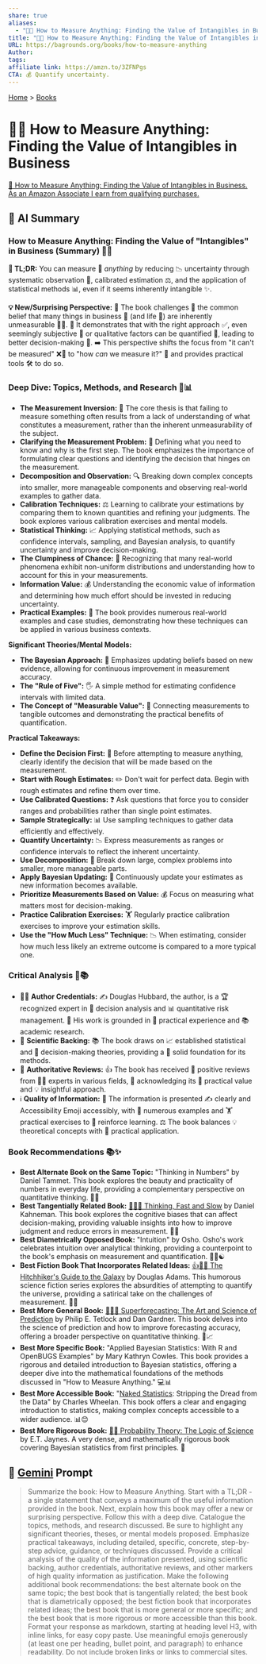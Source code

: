 ```yaml
---
share: true
aliases:
  - "📏🌌 How to Measure Anything: Finding the Value of Intangibles in Business"
title: "📏🌌 How to Measure Anything: Finding the Value of Intangibles in Business"
URL: https://bagrounds.org/books/how-to-measure-anything
Author:
tags:
affiliate link: https://amzn.to/3ZFNPgs
CTA: 💰 Quantify uncertainty.
---
```

[Home](../index.md) > [Books](./index.md)  
# 📏🌌 How to Measure Anything: Finding the Value of Intangibles in Business  
[🛒 How to Measure Anything: Finding the Value of Intangibles in Business. As an Amazon Associate I earn from qualifying purchases.](https://amzn.to/3ZFNPgs)  
  
## 🤖 AI Summary  
### How to Measure Anything: Finding the Value of "Intangibles" in Business (Summary) 📏💡  
**📝 TL;DR:** You can measure 📏 *anything* by reducing 📉 uncertainty through systematic observation 👀, calibrated estimation ⚖️, and the application of statistical methods 📊, even if it seems inherently intangible ✨.  
  
**💡 New/Surprising Perspective:** 🤯 The book challenges 🥊 the common belief that many things in business 🏢 (and life 🧬) are inherently unmeasurable 🚫📏. 🚀 It demonstrates that with the right approach ✅, even seemingly subjective 🤔 or qualitative factors can be quantified 💯, leading to better decision-making 🧠. ➡️ This perspective shifts the focus from "it can't be measured" ❌📏 to "how *can* we measure it?" 🤔 and provides practical tools 🛠️ to do so.  
  
### Deep Dive: Topics, Methods, and Research 🧐📊  
* **The Measurement Inversion:** 🔄 The core thesis is that failing to measure something often results from a lack of understanding of what constitutes a measurement, rather than the inherent unmeasurability of the subject.  
* **Clarifying the Measurement Problem:** 📝 Defining what you need to know and why is the first step. The book emphasizes the importance of formulating clear questions and identifying the decision that hinges on the measurement.  
* **Decomposition and Observation:** 🔍 Breaking down complex concepts into smaller, more manageable components and observing real-world examples to gather data.  
* **Calibration Techniques:** ⚖️ Learning to calibrate your estimations by comparing them to known quantities and refining your judgments. The book explores various calibration exercises and mental models.  
* **Statistical Thinking:** 📈 Applying statistical methods, such as confidence intervals, sampling, and Bayesian analysis, to quantify uncertainty and improve decision-making.  
* **The Clumpiness of Chance:** 🎲 Recognizing that many real-world phenomena exhibit non-uniform distributions and understanding how to account for this in your measurements.  
* **Information Value:** 💰 Understanding the economic value of information and determining how much effort should be invested in reducing uncertainty.  
* **Practical Examples:** 💼 The book provides numerous real-world examples and case studies, demonstrating how these techniques can be applied in various business contexts.  
  
**Significant Theories/Mental Models:**  
* **The Bayesian Approach:** 🧠 Emphasizes updating beliefs based on new evidence, allowing for continuous improvement in measurement accuracy.  
* **The "Rule of Five":** 🖐️ A simple method for estimating confidence intervals with limited data.  
* **The Concept of "Measurable Value":** 💸 Connecting measurements to tangible outcomes and demonstrating the practical benefits of quantification.  
  
**Practical Takeaways:**  
* **Define the Decision First:** 🎯 Before attempting to measure anything, clearly identify the decision that will be made based on the measurement.  
* **Start with Rough Estimates:** ✏️ Don't wait for perfect data. Begin with rough estimates and refine them over time.  
* **Use Calibrated Questions:** ❓ Ask questions that force you to consider ranges and probabilities rather than single point estimates.  
* **Sample Strategically:** 📊 Use sampling techniques to gather data efficiently and effectively.  
* **Quantify Uncertainty:** 📉 Express measurements as ranges or confidence intervals to reflect the inherent uncertainty.  
* **Use Decomposition:** 🧩 Break down large, complex problems into smaller, more manageable parts.  
* **Apply Bayesian Updating:** 🔄 Continuously update your estimates as new information becomes available.  
* **Prioritize Measurements Based on Value:** 💰 Focus on measuring what matters most for decision-making.  
* **Practice Calibration Exercises:** 🏋️ Regularly practice calibration exercises to improve your estimation skills.  
* **Use the "How Much Less" Technique:** 📉 When estimating, consider how much less likely an extreme outcome is compared to a more typical one.  
  
### Critical Analysis 🧐📚  
* 👨‍🎓 **Author Credentials:** ✍️ Douglas Hubbard, the author, is a 🏆 recognized expert in 🧠 decision analysis and 📊 quantitative risk management. 💼 His work is grounded in 🧪 practical experience and 📚 academic research.  
* 🔬 **Scientific Backing:** 📚 The book draws on 📈 established statistical and 🤔 decision-making theories, providing a 🧱 solid foundation for its methods.  
* 💯 **Authoritative Reviews:** 👍 The book has received 🌟 positive reviews from 🧑‍💼 experts in various fields, 📣 acknowledging its 💼 practical value and 💡 insightful approach.  
* ℹ️ **Quality of Information:** 📖 The information is presented ✍️ clearly and Accessibility Emoji accessibly, with 🔢 numerous examples and 🏋️ practical exercises to 💪 reinforce learning. ⚖️ The book balances 💡 theoretical concepts with 💼 practical application.  
  
### Book Recommendations 📚✨  
* **Best Alternate Book on the Same Topic:** "Thinking in Numbers" by Daniel Tammet. This book explores the beauty and practicality of numbers in everyday life, providing a complementary perspective on quantitative thinking. 🔢🧠  
* **Best Tangentially Related Book:** [🤔🐇🐢 Thinking, Fast and Slow](./thinking-fast-and-slow.md) by Daniel Kahneman. This book explores the cognitive biases that can affect decision-making, providing valuable insights into how to improve judgment and reduce errors in measurement. 🧠💡  
* **Best Diametrically Opposed Book:** "Intuition" by Osho. Osho's work celebrates intuition over analytical thinking, providing a counterpoint to the book's emphasis on measurement and quantification. 🧘‍♂️☯️  
* **Best Fiction Book That Incorporates Related Ideas:** [👍🦮🌌 The Hitchhiker's Guide to the Galaxy](./the-hitchhikers-guide-to-the-galaxy.md) by Douglas Adams. This humorous science fiction series explores the absurdities of attempting to quantify the universe, providing a satirical take on the challenges of measurement. 🌌😂  
* **Best More General Book:** [🔮🎨🔬 Superforecasting: The Art and Science of Prediction](./superforecasting-the-art-and-science-of-prediction.md) by Philip E. Tetlock and Dan Gardner. This book delves into the science of prediction and how to improve forecasting accuracy, offering a broader perspective on quantitative thinking. 🔮📈  
* **Best More Specific Book:** "Applied Bayesian Statistics: With R and OpenBUGS Examples" by Mary Kathryn Cowles. This book provides a rigorous and detailed introduction to Bayesian statistics, offering a deeper dive into the mathematical foundations of the methods discussed in "How to Measure Anything." 💻📊  
* **Best More Accessible Book:** "[Naked Statistics](./naked-statistics.md): Stripping the Dread from the Data" by Charles Wheelan. This book offers a clear and engaging introduction to statistics, making complex concepts accessible to a wider audience. 📊😊  
* **Best More Rigorous Book:** [🎲🧮 Probability Theory: The Logic of Science](./probability-theory.md) by E.T. Jaynes. A very dense, and mathematically rigorous book covering Bayesian statistics from first principles. 🤯  
  
## 💬 [Gemini](https://gemini.google.com) Prompt  
> Summarize the book: How to Measure Anything. Start with a TL;DR - a single statement that conveys a maximum of the useful information provided in the book. Next, explain how this book may offer a new or surprising perspective. Follow this with a deep dive. Catalogue the topics, methods, and research discussed. Be sure to highlight any significant theories, theses, or mental models proposed. Emphasize practical takeaways, including detailed, specific, concrete, step-by-step advice, guidance, or techniques discussed. Provide a critical analysis of the quality of the information presented, using scientific backing, author credentials, authoritative reviews, and other markers of high quality information as justification. Make the following additional book recommendations: the best alternate book on the same topic; the best book that is tangentially related; the best book that is diametrically opposed; the best fiction book that incorporates related ideas; the best book that is more general or more specific; and the best book that is more rigorous or more accessible than this book. Format your response as markdown, starting at heading level H3, with inline links, for easy copy paste. Use meaningful emojis generously (at least one per heading, bullet point, and paragraph) to enhance readability. Do not include broken links or links to commercial sites.